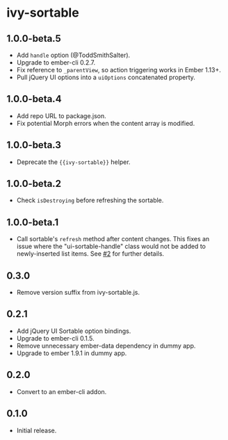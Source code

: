 # ivy-sortable

## 1.0.0-beta.5

* Add `handle` option (@ToddSmithSalter).
* Upgrade to ember-cli 0.2.7.
* Fix reference to `_parentView`, so action triggering works in Ember 1.13+.
* Pull jQuery UI options into a `uiOptions` concatenated property.

## 1.0.0-beta.4

* Add repo URL to package.json.
* Fix potential Morph errors when the content array is modified.

## 1.0.0-beta.3

* Deprecate the `{{ivy-sortable}}` helper.

## 1.0.0-beta.2

* Check `isDestroying` before refreshing the sortable.

## 1.0.0-beta.1

* Call sortable's `refresh` method after content changes. This fixes an issue
  where the "ui-sortable-handle" class would not be added to newly-inserted
  list items. See [#2](https://github.com/IvyApp/ivy-sortable/issues/2) for
  further details.

## 0.3.0

* Remove version suffix from ivy-sortable.js.

## 0.2.1

* Add jQuery UI Sortable option bindings.
* Upgrade to ember-cli 0.1.5.
* Remove unnecessary ember-data dependency in dummy app.
* Upgrade to ember 1.9.1 in dummy app.

## 0.2.0

* Convert to an ember-cli addon.

## 0.1.0

* Initial release.
